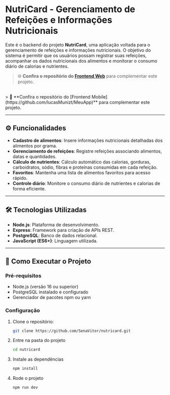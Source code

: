 # NutriCard - Gerenciamento de Refeições e Informações Nutricionais

Este é o backend do projeto **NutriCard**, uma aplicação voltada para o gerenciamento de refeições e informações nutricionais. O objetivo do sistema é permitir que os usuários possam registrar suas refeições, acompanhar os dados nutricionais dos alimentos e monitorar o consumo diário de calorias e nutrientes.

> 🌐 **Confira o repositório do [Frontend Web](https://github.com/lucasMunizt/estagio-2)** para complementar este projeto.
<br>
> 📱 **Confira o repositório do [Frontend Mobile](https://github.com/lucasMunizt/MeuApp)** para complementar este projeto.

---

## ⚙️ Funcionalidades

- **Cadastro de alimentos**: Insere informações nutricionais detalhadas dos alimentos por grama.
- **Gerenciamento de refeições**: Registre refeições associando alimentos, datas e quantidades.
- **Cálculo de nutrientes**: Cálculo automático das calorias, gorduras, carboidratos, sódio, fibras e proteínas consumidas em cada refeição.
- **Favoritos**: Mantenha uma lista de alimentos favoritos para acesso rápido.
- **Controle diário**: Monitore o consumo diário de nutrientes e calorias de forma eficiente.

---

## 🛠️ Tecnologias Utilizadas

- **Node.js**: Plataforma de desenvolvimento.
- **Express**: Framework para criação de APIs REST.
- **PostgreSQL**: Banco de dados relacional.
- **JavaScript (ES6+)**: Linguagem utilizada.
---

## 🚀 Como Executar o Projeto

### Pré-requisitos
- Node.js (versão 16 ou superior)
- PostgreSQL instalado e configurado
- Gerenciador de pacotes npm ou yarn

### Configuração
1. Clone o repositório:
   ```bash
   git clone https://github.com/SenaVitor/nutricard.git

2. Entre na pasta do projeto
   ```bash
   cd nutricard

3. Instale as dependências
   ```bash
   npm install

4. Rode o projeto
   ```bash
   npm run dev
   
